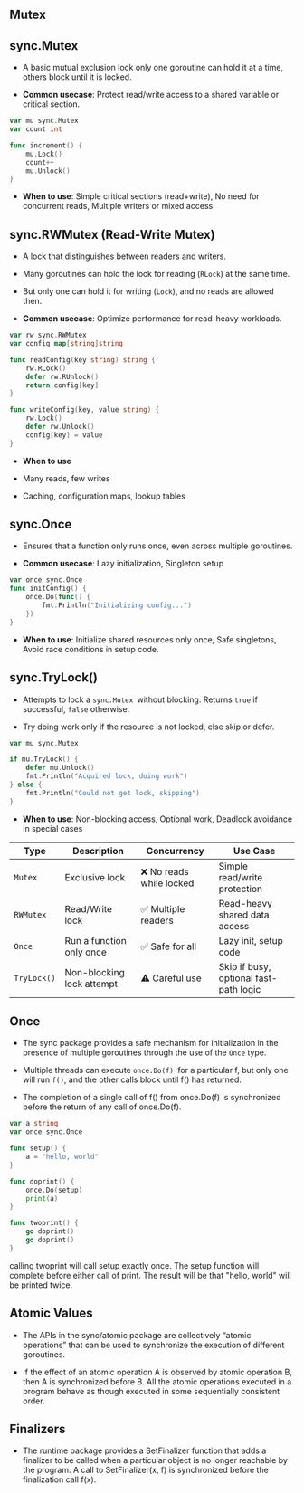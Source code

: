 ## Mutex

## sync.Mutex

- A basic mutual exclusion lock only one goroutine can hold it at a time, others block until it is locked.

- **Common usecase**: Protect read/write access to a shared variable or critical section.

```go
var mu sync.Mutex
var count int

func increment() {
	mu.Lock()
	count++
	mu.Unlock()
}

```

- **When to use**: Simple critical sections (read+write), No need for concurrent reads, Multiple writers or mixed access


## sync.RWMutex (Read-Write Mutex)

- A lock that distinguishes between readers and writers.

- Many goroutines can hold the lock for reading (``RLock``) at the same time.

- But only one can hold it for writing (``Lock``), and no reads are allowed then.

- **Common usecase**: Optimize performance for read-heavy workloads.

```go
var rw sync.RWMutex
var config map[string]string

func readConfig(key string) string {
	rw.RLock()
	defer rw.RUnlock()
	return config[key]
}

func writeConfig(key, value string) {
	rw.Lock()
	defer rw.Unlock()
	config[key] = value
}

```
- **When to use**

- Many reads, few writes

- Caching, configuration maps, lookup tables


## sync.Once

- Ensures that a function only runs once, even across multiple goroutines.

- **Common usecase**: Lazy initialization, Singleton setup

```go
var once sync.Once
func initConfig() {
	once.Do(func() {
		fmt.Println("Initializing config...")
	})
}
```

- **When to use**: Initialize shared resources only once, Safe singletons, Avoid race conditions in setup code.


## sync.TryLock()

- Attempts to lock a ``sync.Mutex ``without blocking. Returns ``true`` if successful, ``false`` otherwise.

- Try doing work only if the resource is not locked, else skip or defer.


```go
var mu sync.Mutex

if mu.TryLock() {
	defer mu.Unlock()
	fmt.Println("Acquired lock, doing work")
} else {
	fmt.Println("Could not get lock, skipping")
}

```

- **When to use**: Non-blocking access, Optional work, Deadlock avoidance in special cases


| Type        | Description               | Concurrency             | Use Case                               |
| ----------- | ------------------------- | ----------------------- | -------------------------------------- |
| `Mutex`     | Exclusive lock            | ❌ No reads while locked | Simple read/write protection           |
| `RWMutex`   | Read/Write lock           | ✅ Multiple readers      | Read-heavy shared data access          |
| `Once`      | Run a function only once  | ✅ Safe for all          | Lazy init, setup code                  |
| `TryLock()` | Non-blocking lock attempt | ⚠️ Careful use          | Skip if busy, optional fast-path logic |


## Once

- The sync package provides a safe mechanism for initialization in the presence of multiple goroutines through the use of the ``Once`` type.

- Multiple threads can execute ``once.Do(f) ``for a particular f, but only one will run ``f()``, and the other calls block until f() has returned.

- The completion of a single call of f() from once.Do(f) is synchronized before the return of any call of once.Do(f).


```go
var a string
var once sync.Once

func setup() {
	a = "hello, world"
}

func doprint() {
	once.Do(setup)
	print(a)
}

func twoprint() {
	go doprint()
	go doprint()
}
```

calling twoprint will call setup exactly once. The setup function will complete before either call of print. The result will be that "hello, world" will be printed twice.

## Atomic Values

- The APIs in the sync/atomic package are collectively “atomic operations” that can be used to synchronize the execution of different goroutines.

-  If the effect of an atomic operation A is observed by atomic operation B, then A is synchronized before B. All the atomic operations executed in a program behave as though executed in some sequentially consistent order.

## Finalizers

- The runtime package provides a SetFinalizer function that adds a finalizer to be called when a particular object is no longer reachable by the program. A call to SetFinalizer(x, f) is synchronized before the finalization call f(x).

